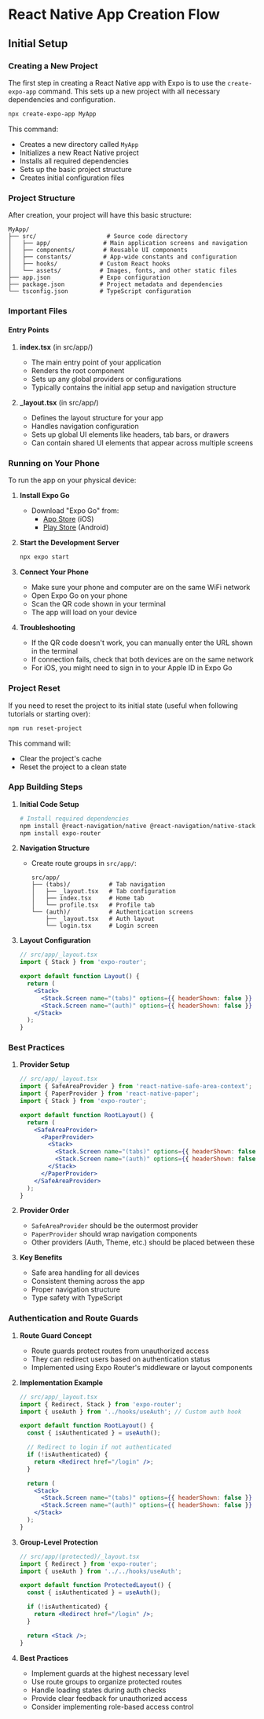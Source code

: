 # React Native App Creation Flow

## Initial Setup

### Creating a New Project

The first step in creating a React Native app with Expo is to use the `create-expo-app` command. This sets up a new project with all necessary dependencies and configuration.

```bash
npx create-expo-app MyApp
```

This command:

- Creates a new directory called `MyApp`
- Initializes a new React Native project
- Installs all required dependencies
- Sets up the basic project structure
- Creates initial configuration files

### Project Structure

After creation, your project will have this basic structure:

```
MyApp/
├── src/                    # Source code directory
│   ├── app/               # Main application screens and navigation
│   ├── components/        # Reusable UI components
│   ├── constants/         # App-wide constants and configuration
│   ├── hooks/            # Custom React hooks
│   └── assets/           # Images, fonts, and other static files
├── app.json              # Expo configuration
├── package.json          # Project metadata and dependencies
└── tsconfig.json         # TypeScript configuration
```

### Important Files

#### Entry Points

1. **index.tsx** (in src/app/)

   - The main entry point of your application
   - Renders the root component
   - Sets up any global providers or configurations
   - Typically contains the initial app setup and navigation structure

2. **\_layout.tsx** (in src/app/)
   - Defines the layout structure for your app
   - Handles navigation configuration
   - Sets up global UI elements like headers, tab bars, or drawers
   - Can contain shared UI elements that appear across multiple screens

### Running on Your Phone

To run the app on your physical device:

1. **Install Expo Go**

   - Download "Expo Go" from:
     - [App Store](https://apps.apple.com/app/expo-go/id982107779) (iOS)
     - [Play Store](https://play.google.com/store/apps/details?id=host.exp.exponent) (Android)

2. **Start the Development Server**

   ```bash
   npx expo start
   ```

3. **Connect Your Phone**

   - Make sure your phone and computer are on the same WiFi network
   - Open Expo Go on your phone
   - Scan the QR code shown in your terminal
   - The app will load on your device

4. **Troubleshooting**
   - If the QR code doesn't work, you can manually enter the URL shown in the terminal
   - If connection fails, check that both devices are on the same network
   - For iOS, you might need to sign in to your Apple ID in Expo Go

### Project Reset

If you need to reset the project to its initial state (useful when following tutorials or starting over):

```bash
npm run reset-project
```

This command will:

- Clear the project's cache
- Reset the project to a clean state

### App Building Steps

1. **Initial Code Setup**

   ```bash
   # Install required dependencies
   npm install @react-navigation/native @react-navigation/native-stack
   npm install expo-router
   ```

2. **Navigation Structure**

   - Create route groups in `src/app/`:
     ```
     src/app/
     ├── (tabs)/           # Tab navigation
     │   ├── _layout.tsx   # Tab configuration
     │   ├── index.tsx     # Home tab
     │   └── profile.tsx   # Profile tab
     └── (auth)/           # Authentication screens
         ├── _layout.tsx   # Auth layout
         └── login.tsx     # Login screen
     ```

3. **Layout Configuration**

   ```jsx
   // src/app/_layout.tsx
   import { Stack } from 'expo-router';

   export default function Layout() {
     return (
       <Stack>
         <Stack.Screen name="(tabs)" options={{ headerShown: false }} />
         <Stack.Screen name="(auth)" options={{ headerShown: false }} />
       </Stack>
     );
   }
   ```

### Best Practices

1. **Provider Setup**

   ```jsx
   // src/app/_layout.tsx
   import { SafeAreaProvider } from 'react-native-safe-area-context';
   import { PaperProvider } from 'react-native-paper';
   import { Stack } from 'expo-router';

   export default function RootLayout() {
     return (
       <SafeAreaProvider>
         <PaperProvider>
           <Stack>
             <Stack.Screen name="(tabs)" options={{ headerShown: false }} />
             <Stack.Screen name="(auth)" options={{ headerShown: false }} />
           </Stack>
         </PaperProvider>
       </SafeAreaProvider>
     );
   }
   ```

2. **Provider Order**

   - `SafeAreaProvider` should be the outermost provider
   - `PaperProvider` should wrap navigation components
   - Other providers (Auth, Theme, etc.) should be placed between these

3. **Key Benefits**
   - Safe area handling for all devices
   - Consistent theming across the app
   - Proper navigation structure
   - Type safety with TypeScript

### Authentication and Route Guards

1. **Route Guard Concept**

   - Route guards protect routes from unauthorized access
   - They can redirect users based on authentication status
   - Implemented using Expo Router's middleware or layout components

2. **Implementation Example**

   ```jsx
   // src/app/_layout.tsx
   import { Redirect, Stack } from 'expo-router';
   import { useAuth } from '../hooks/useAuth'; // Custom auth hook

   export default function RootLayout() {
     const { isAuthenticated } = useAuth();

     // Redirect to login if not authenticated
     if (!isAuthenticated) {
       return <Redirect href="/login" />;
     }

     return (
       <Stack>
         <Stack.Screen name="(tabs)" options={{ headerShown: false }} />
         <Stack.Screen name="(auth)" options={{ headerShown: false }} />
       </Stack>
     );
   }
   ```

3. **Group-Level Protection**

   ```jsx
   // src/app/(protected)/_layout.tsx
   import { Redirect } from 'expo-router';
   import { useAuth } from '../../hooks/useAuth';

   export default function ProtectedLayout() {
     const { isAuthenticated } = useAuth();

     if (!isAuthenticated) {
       return <Redirect href="/login" />;
     }

     return <Stack />;
   }
   ```

4. **Best Practices**
   - Implement guards at the highest necessary level
   - Use route groups to organize protected routes
   - Handle loading states during auth checks
   - Provide clear feedback for unauthorized access
   - Consider implementing role-based access control
